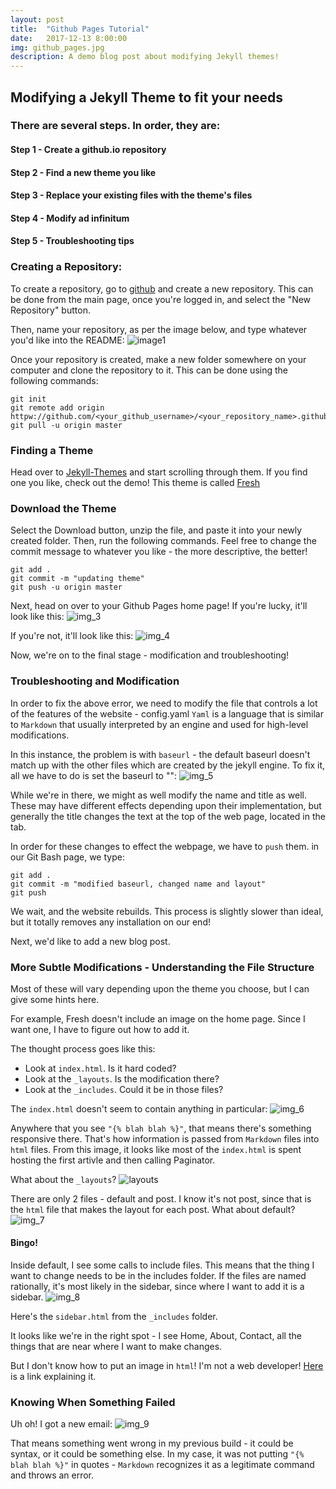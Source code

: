 ```yaml
---
layout: post
title:  "Github Pages Tutorial"
date:   2017-12-13 8:00:00
img: github_pages.jpg
description: A demo blog post about modifying Jekyll themes!
---
```


## Modifying a Jekyll Theme to fit your needs
### There are several steps. In order, they are:
#### Step 1 - Create a github.io repository
#### Step 2 - Find a new theme you like
#### Step 3 - Replace your existing files with the theme's files
#### Step 4 - Modify ad infinitum
#### Step 5 - Troubleshooting tips

### Creating a Repository:
To create a repository, go to [github](github.com) and create a new repository.  This can be done from the main page, once you're logged in, and 
select the "New Repository" button.  

Then, name your repository, as per the image below, and type whatever you'd like into the README:
![image1](/assets/img/git_setup_2.PNG)

Once your repository is created, make a new folder somewhere on your computer and clone the repository to it.
This can be done using the following commands:
```
git init
git remote add origin httpw://github.com/<your_github_username>/<your_repository_name>.github.io.git
git pull -u origin master
```
### Finding a Theme
Head over to [Jekyll-Themes](http://jekyllthemes.org/) and start scrolling through them. If you find one you like, check out the demo!
This theme is called [Fresh](http://jekyllthemes.org/themes/fresh/)

### Download the Theme
Select the Download button, unzip the file, and paste it into your newly created folder.
Then, run the following commands. Feel free to change the commit message to whatever you like - the more descriptive, the better!
```
git add .
git commit -m "updating theme"
git push -u origin master
```

Next, head on over to your Github Pages home page!
If you're lucky, it'll look like this:
![img_3](/assets/img/git_setup_3.PNG)

If you're not, it'll look like this:
![img_4](/assets/img/git_setup_4.PNG)

Now, we're on to the final stage - modification and troubleshooting!

### Troubleshooting and Modification

In order to fix the above error, we need to modify the file that controls a lot of the features of the website - config.yaml
`Yaml` is a language that is similar to `Markdown` that usually interpreted by an engine and used for high-level modifications.

In this instance, the problem is with `baseurl` - the default baseurl doesn't match up with the other files which are created
by the jekyll engine.  To fix it, all we have to do is set the baseurl to "":
![img_5](/assets/img/git_setup_5.PNG)

While we're in there, we might as well modify the name and title as well.  These may have different effects depending upon 
their implementation, but generally the title changes the text at the top of the web page, located in the tab.

In order for these changes to effect the webpage, we have to `push` them.  in our Git Bash page, we type:
```
git add .
git commit -m "modified baseurl, changed name and layout"
git push
```

We wait, and the website rebuilds.  This process is slightly slower than ideal, but it totally removes any installation on our end!

Next, we'd like to add a new blog post. 


### More Subtle Modifications - Understanding the File Structure
Most of these will vary depending upon the theme you choose, but I can give some hints here.

For example, Fresh doesn't include an image on the home page.  Since I want one, I have to figure out how to add it.

The thought process goes like this:
* Look at `index.html`. Is it hard coded?
* Look at the `_layouts`. Is the modification there?
* Look at the `_includes`.  Could it be in those files?

The `index.html` doesn't seem to contain anything in particular:
![img_6](/assets/img/git_setup_6.PNG)

Anywhere that you see `"{% blah blah %}"`, that means there's something responsive there. That's how information is passed from `Markdown` files into `html` files.
From this image, it looks like most of the `index.html` is spent hosting the first artivle and then calling Paginator.

What about the `_layouts`? 
![layouts](/assets/img/git_setup_layouts.PNG)

There are only 2 files - default and post.  I know it's not post, since that is the `html` file that makes the layout for each post. What about default?
![img_7](/assets/img/git_setup_7.PNG)
#### Bingo!

Inside default, I see some calls to include files. This means that the thing I want to change needs to be in the includes folder.  If the files are named rationally,
it's most likely in the sidebar, since where I want to add it is a sidebar.
![img_8](/assets/img/git_setup_8.PNG)

Here's the `sidebar.html` from the `_includes` folder. 

It looks like we're in the right spot - I see Home, About, Contact, all the things that are near where I want to make changes.

But I don't know how to put an image in `html`! I'm not a web developer!
[Here](http://lmgtfy.com/?q=html+add+an+image) is a link explaining it.


### Knowing When Something Failed
Uh oh! I got a new email:
![img_9](/assets/img/git_setup_9.PNG)

That means something went wrong in my previous build - it could be syntax, or it could be something else.  In my case, it was not putting `"{% blah blah %}"` in quotes - 
`Markdown` recognizes it as a legitimate command and throws an error.







